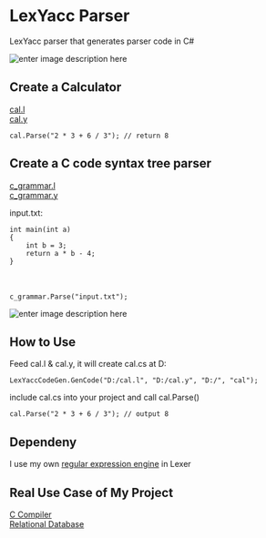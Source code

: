 # LexYacc Parser
LexYacc parser that generates parser code in C#

![enter image description here](https://r96922081.github.io/LexYacc/arch.png)

## Create a Calculator

[cal.l](https://github.com/r96922081/LexYacc/blob/main/Ut/LexYaccInput/cal.l)\
[cal.y](https://github.com/r96922081/LexYacc/blob/main/Ut/LexYaccInput/cal.y)
    
    cal.Parse("2 * 3 + 6 / 3"); // return 8
    
## Create a C code syntax tree parser

[c_grammar.l](https://github.com/r96922081/LexYacc/blob/main/Ut/LexYaccInput/c_grammar.l)\
[c_grammar.y](https://github.com/r96922081/LexYacc/blob/main/Ut/LexYaccInput/c_grammar.y)

input.txt:

    int main(int a) 
    {
        int b = 3;
        return a * b - 4;
    }
　 

    c_grammar.Parse("input.txt");

![enter image description here](https://r96922081.github.io/LexYacc/syntax_tree.png)

## How to Use

Feed cal.l & cal.y, it will create cal.cs at D:

    LexYaccCodeGen.GenCode("D:/cal.l", "D:/cal.y", "D:/", "cal");

include cal.cs into your project and call cal.Parse()

    cal.Parse("2 * 3 + 6 / 3"); // output 8

## Dependeny
I use my own [regular expression engine](https://github.com/r96922081/Regex) in Lexer

## Real Use Case of My Project
[C Compiler](https://github.com/r96922081/C-Compiler)\
[Relational Database](https://github.com/r96922081/Relational-Database)
